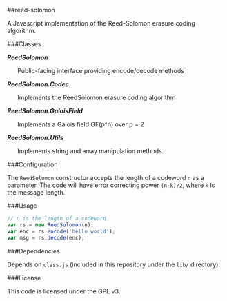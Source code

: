 ##reed-solomon

A Javascript implementation of the Reed-Solomon erasure coding algorithm.

###Classes

_**ReedSolomon**_

&nbsp;&nbsp;&nbsp;&nbsp;&nbsp;&nbsp;Public-facing interface providing encode/decode methods

_**ReedSolomon.Codec**_

&nbsp;&nbsp;&nbsp;&nbsp;&nbsp;&nbsp;Implements the ReedSolomon erasure coding algorithm

_**ReedSolomon.GaloisField**_

&nbsp;&nbsp;&nbsp;&nbsp;&nbsp;&nbsp;Implements a Galois field GF(p^n) over p = 2

_**ReedSolomon.Utils**_

&nbsp;&nbsp;&nbsp;&nbsp;&nbsp;&nbsp;Implements string and array manipulation methods

###Configuration

The `ReedSolomon` constructor accepts the length of a codeword `n` as a parameter.
The code will have error correcting power `(n-k)/2`, where `k` is the message length.

###Usage
  
```javascript
// n is the length of a codeword
var rs = new ReedSolomon(n);
var enc = rs.encode('hello world');
var msg = rs.decode(enc);
```

###Dependencies

Depends on `class.js` (included in this repository under the `lib/` directory).

###License

This code is licensed under the GPL v3.
